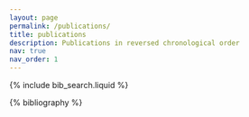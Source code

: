 ```yaml
---
layout: page
permalink: /publications/
title: publications
description: Publications in reversed chronological order
nav: true
nav_order: 1
---
```


<!-- _pages/publications.md -->

<!-- Bibsearch Feature -->

{% include bib_search.liquid %}

<div class="publications">

{% bibliography %}

</div>
